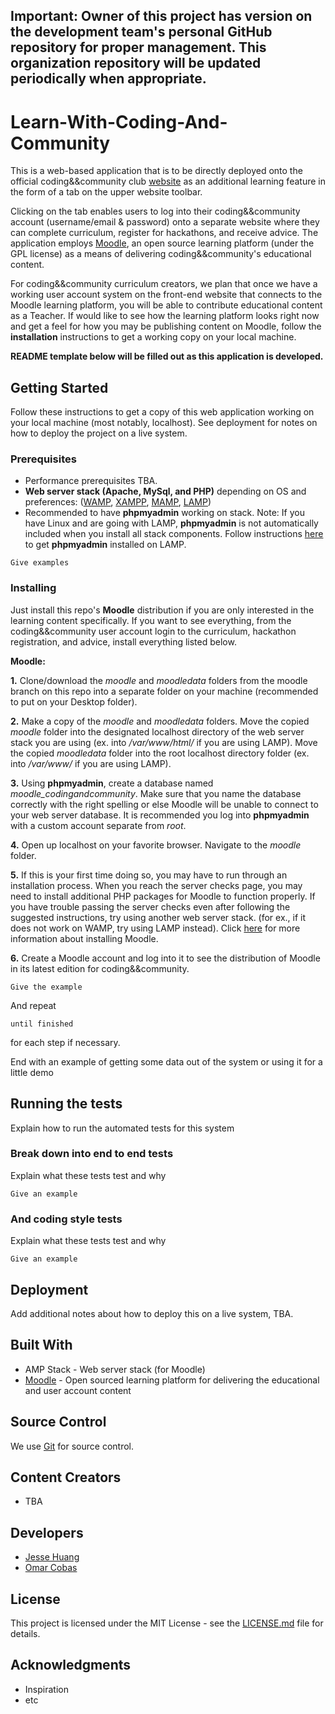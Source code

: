 ## Important: Owner of this project has version on the development team's personal GitHub repository for proper management. This organization repository will be updated periodically when appropriate.

# Learn-With-Coding-And-Community
This is a web-based application that is to be directly deployed onto the official coding&amp;&amp;community club [website]( https://codingandcommunity.org/) as an additional learning feature in the form of a tab on the upper website toolbar. 

Clicking on the tab enables users to log into their coding&&community account (username/email & password) onto a separate website where they can complete curriculum, register for hackathons, and receive advice. The application employs [Moodle](https://moodle.org/), an open source learning platform (under the GPL license) as a means of delivering coding&&community's educational content.

For coding&&community curriculum creators, we plan that once we have a working user account system on the front-end website that connects to the Moodle learning platform, you will be able to contribute educational content as a Teacher. If would like to see how the learning platform looks right now and get a feel for how you may be publishing content on Moodle, follow the **installation** instructions to get a working copy on your local machine.

**README template below will be filled out as this application is developed.**
## Getting Started

Follow these instructions to get a copy of this web application working on your local machine (most notably, localhost). See deployment for notes on how to deploy the project on a live system.

### Prerequisites
* Performance prerequisites TBA.
* **Web server stack (Apache, MySql, and PHP)** depending on OS and preferences: ([WAMP](http://ampps.com/wamp), [XAMPP](https://www.apachefriends.org/index.html), [MAMP](https://www.mamp.info/en/), [LAMP](https://phoenixnap.com/kb/how-to-install-lamp-stack-on-ubuntu))
* Recommended to have **phpmyadmin** working on stack. 
Note: If you have Linux and are going with LAMP,  **phpmyadmin** is not automatically included when you install all stack components. Follow instructions [here](https://www.ostechnix.com/install-phpmyadmin-with-lamp-stack-on-ubuntu-16-04/) to get **phpmyadmin** installed on LAMP.

```
Give examples
```

### Installing
Just install this repo's **Moodle** distribution if you are only interested in the learning content specifically. If you want to see everything, from the coding&&community user account login to the curriculum, hackathon registration, and advice, install everything listed below.

**Moodle:**

  **1.** Clone/download the *moodle* and *moodledata* folders from the moodle branch on this repo into a separate folder on your machine (recommended to put on your Desktop folder).
 
  **2.** Make a copy of the *moodle* and *moodledata* folders. Move the copied *moodle* folder into the designated localhost directory of the web server stack you are using (ex. into */var/www/html/* if you are using LAMP). Move the copied *moodledata* folder into the root localhost directory folder (ex. into */var/www/* if you are using LAMP).

  **3.** Using **phpmyadmin**, create a database named *moodle_codingandcommunity*. Make sure that you name the database correctly with the right spelling or else Moodle will be unable to connect to your web server database. It is recommended you log into **phpmyadmin** with a custom account separate from *root*.

  **4.** Open up localhost on your favorite browser. Navigate to the *moodle* folder. 

  **5.** If this is your first time doing so, you may have to run through an installation process. When you reach the server checks page, you may need to install additional PHP packages for Moodle to function properly. If you have trouble passing the server checks even after following the suggested instructions, try using another web server stack. (for ex., if it does not work on WAMP, try using LAMP instead). Click [here](https://docs.moodle.org/38/en/Installation_quick_guide#Install_Moodle) for more information about installing Moodle.

  **6.** Create a Moodle account and log into it to see the distribution of Moodle in its latest edition for coding&&community. 

```
Give the example
```

And repeat

```
until finished
```

for each step if necessary.

End with an example of getting some data out of the system or using it for a little demo

## Running the tests

Explain how to run the automated tests for this system

### Break down into end to end tests

Explain what these tests test and why

```
Give an example
```

### And coding style tests

Explain what these tests test and why

```
Give an example
```

## Deployment

Add additional notes about how to deploy this on a live system, TBA.

## Built With
* AMP Stack - Web server stack (for Moodle)
* [Moodle](https://moodle.org/) - Open sourced learning platform for delivering the educational and user account content

## Source Control

We use [Git](https://git-scm.com/) for source control. 

## Content Creators

* TBA 

## Developers

* [Jesse Huang](https://github.com/JessHua159)
* [Omar Cobas](https://github.com/omarASC5)

## License

This project is licensed under the MIT License - see the [LICENSE.md](https://github.com/JessHua159/Learn-With-Coding-And-Community/blob/master/LICENSE) file for details.

## Acknowledgments
* Inspiration
* etc

